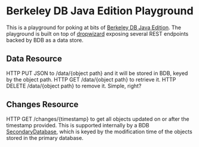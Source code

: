 # Berkeley DB Java Edition Playground

This is a playground for poking at bits of
[Berkeley DB Java Edition](http://www.oracle.com/technetwork/database/berkeleydb/overview/index-093405.html). The
playground is built on top of [dropwizard](https://github.com/codahale/dropwizard) exposing several REST endpoints
backed by BDB as a data store.

## Data Resource

HTTP PUT JSON to /data/{object path} and it will be stored in BDB, keyed by the object path. HTTP GET
/data/{object path} to retrieve it. HTTP DELETE /data/{object path} to remove it. Simple, right?

## Changes Resource

HTTP GET /changes/{timestamp} to get all objects updated on or after the timestamp provided. This is supported
internally by a BDB
[SecondaryDatabase](http://download.oracle.com/docs/cd/E17277_02/html/java/com/sleepycat/je/SecondaryDatabase.html),
which is keyed by the modification time of the objects stored in the primary database.
